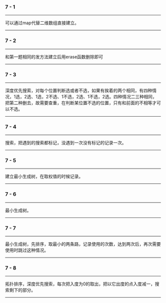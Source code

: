 ### 7 - 1

---

可以通过map代替二维数组直接建立。

---

### 7 - 2

---

和第一题相同的发方法建立后用erase函数删除即可

---

### 7 - 3

---

深度优先搜索，对每个位置判断选或者不选，如果有挨着的两个相同，有四种情况，1选，2选、1选，2不选、1不选，2选、1不选，2选。四种情况二三种相同，把第二种删去，故需要查重，在判断某位置不选的位置，只有和前面的不相等才可以不选。

---

### 7 - 4

---

搜索，把遇到的搜索都标记，没遇到一次没有标记的记录一次。

---

### 7 - 5

---

建立最小生成树，在取权值的时候记录。

---

### 7 - 6

---

最小生成树。

---

### 7 - 7

---

最小生成树，先排序，取最小的两条路，记录使用的次数，达到两次后，再次需要使用时跳过这种情况。

---

### 7 - 8

---

拓扑排序，深度优先搜索，每次把入度为0的取出，把以它出度的点入度减一，搜索剩下的部分。

---